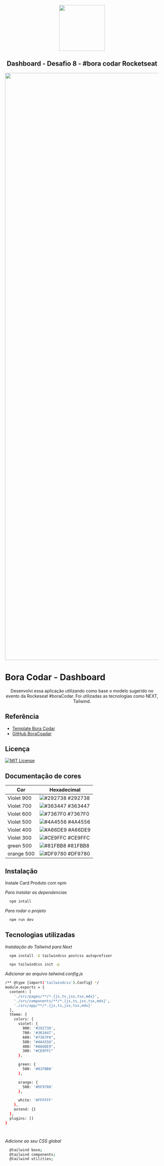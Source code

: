 <div align="center">
  <img src="https://user-images.githubusercontent.com/7221671/228865434-48fb40fe-58f8-49b1-8a7b-0627b1846165.png" width="150" />
</div>

<h2 align="center"> Dashboard - Desafio 8 - #bora codar Rocketseat</h2>

<div align="center"> 
  <img src="https://user-images.githubusercontent.com/7221671/234083111-b5f5c030-4e7c-40eb-a4e0-036d794b9580.png" width="1920" />
</div>

<h1>Bora Codar - Dashboard</h1>

<p align="center">Desenvolvi essa aplicação utilizando como base o modelo sugerido no evento da Rockeseat #boraCodar. Foi utilizadas as tecnologias como NEXT, Tailwind.</p>

<h2>Referência</h2>

- [Template Bora Codar](https://www.figma.com/community/file/1205146101173113980/%23boraCodar---Desafio-6)
- [GitHub BoraCoadar](https://github.com/maykbrito/boracodar)

<h2>Licença</h2>

[![MIT License](https://img.shields.io/badge/License-MIT-green.svg)](https://choosealicense.com/licenses/mit/)

<h2>Documentação de cores</h2>

| Cor        | Hexadecimal                                                      |
| ---------- | ---------------------------------------------------------------- |
| Violet 900 | ![#292738](https://via.placeholder.com/10/292738?text=+) #292738 |
| Violet 700 | ![#363447](https://via.placeholder.com/10/363447?text=+) #363447 |
| Violet 600 | ![#7367F0](https://via.placeholder.com/10/7367F0?text=+) #7367F0 |
| Violet 500 | ![#4A4556](https://via.placeholder.com/10/4A4556?text=+) #4A4556 |
| Violet 400 | ![#A66DE9](https://via.placeholder.com/10/A66DE9?text=+) #A66DE9 |
| Violet 300 | ![#CE9FFC](https://via.placeholder.com/10/CE9FFC?text=+) #CE9FFC |
| green  500 | ![#81FBB8](https://via.placeholder.com/10/81FBB8?text=+) #81FBB8 |
| orange 500 | ![#DF9780](https://via.placeholder.com/10/DF9780?text=+) #DF9780 |

<h2>Instalação</h2>

Instale Card Produto com npm

_Para instalar as dependencias_

```bash
  npm intall
```

_Para rodar o projeto_

```bash
  npm run dev
```

<h2>Tecnologias utilizadas</h2>

_Instalação do Tailwind para Next_

```bash
  npm install -D tailwindcss postcss autoprefixer
```

```bash
  npx tailwindcss init -p
```

_Adicionar ao arquivo tailwind.config.js_

```bash
/** @type {import('tailwindcss').Config} */
module.exports = {
  content: [
    './src/pages/**/*.{js,ts,jsx,tsx,mdx}',
    './src/components/**/*.{js,ts,jsx,tsx,mdx}',
    './src/app/**/*.{js,ts,jsx,tsx,mdx}'
  ],
  theme: {
    colors: {
      violet: {
        900: '#292738',
        700: '#363447',
        600: "#7367F0",
        500: "#4A4556",
        400: "#A66DE9",
        300: "#CE9FFC"
      },

      green: {
        500: '#81FBB8'
      },

      orange: {
        500: '#DF9780'
      },

      white: '#FFFFFF'
    },
    extend: {}
  },
  plugins: []
}




```

_Adicione ao seu CSS global_

```bash
  @tailwind base;
  @tailwind components;
  @tailwind utilities;
```
